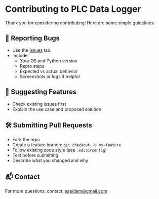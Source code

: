 # Contributing to PLC Data Logger

Thank you for considering contributing! Here are some simple guidelines:

## 🐛 Reporting Bugs
- Use the [Issues](../../issues) tab
- Include:
  - Your OS and Python version
  - Repro steps
  - Expected vs actual behavior
  - Screenshots or logs if helpful

## 🌟 Suggesting Features
- Check existing issues first
- Explain the use case and proposed solution

## 🛠 Submitting Pull Requests
- Fork the repo
- Create a feature branch: `git checkout -b my-feature`
- Follow existing code style (see `.editorconfig`)
- Test before submitting
- Describe what you changed and why

## 📬 Contact
For more questions, contact: saeidam@gmail.com
